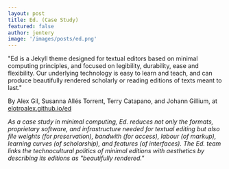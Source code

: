 ```yaml
---
layout: post
title: Ed. (Case Study)  
featured: false
author: jentery
image: '/images/posts/ed.png'
---
```


"Ed is a Jekyll theme designed for textual editors based on minimal computing principles, and focused on legibility, durability, ease and flexibility. Our underlying technology is easy to learn and teach, and can produce beautifully rendered scholarly or reading editions of texts meant to last." 

By Alex Gil, Susanna Allés Torrent, Terry Catapano, and Johann Gillium, at [elotroalex.github.io/ed](https://elotroalex.github.io/ed/)

*As a case study in minimal computing, Ed. reduces not only the formats, proprietary software, and infrastructure needed for textual editing but also file weights (for preservation), bandwith (for access), labour (of markup), learning curves (of scholarship), and features (of interfaces). The Ed. team links the technocultural politics of minimal editions with aesthetics by describing its editions as "beautifully rendered."* 
